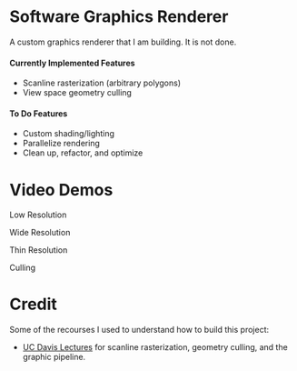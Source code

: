 # Software Graphics Renderer

A custom graphics renderer that I am building. It is not done.

#### Currently Implemented Features
- Scanline rasterization (arbitrary polygons)
- View space geometry culling

#### To Do Features
- Custom shading/lighting
- Parallelize rendering
- Clean up, refactor, and optimize


# Video Demos

Low Resolution

Wide Resolution

Thin Resolution

Culling


# Credit

Some of the recourses I used to understand how to build this project:
- [UC Davis Lectures](https://youtube.com/playlist?list=PL_w_qWAQZtAZhtzPI5pkAtcUVgmzdAP8g&si=jGMOqZBvyhRn1Lgz) for scanline rasterization, geometry culling, and the graphic pipeline.
